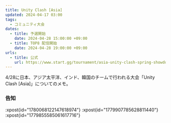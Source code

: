```yaml
---
title: Unity Clash [Asia]
updated: 2024-04-17 03:00
tags:
  - コミュニティ大会
dates:
  - title: 予選開始
    date: 2024-04-28 15:00:00 +09:00
  - title: TOP8 配信開始
    date: 2024-04-28 19:00:00 +09:00
urls:
  - title: 公式
    url: https://www.start.gg/tournament/asia-unity-clash-spring-showdown-x-ingage/details
---
```


4/28に日本、アジア太平洋、インド、韓国のチームで行われる大会「Unity Clash [Asia]」についてのメモ。

<!-- more -->

### 告知
:xpost{id="1780068122147618974"}
:xpost{id="1779907785628811440"}
:xpost{id="1779855585061617716"}